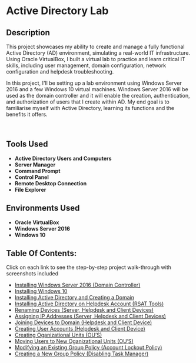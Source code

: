 <h1>Active Directory Lab</h1>


<h2>Description</h2>
<p>This project showcases my ability to create and manage a fully functional Active Directory (AD) environment, simulating a real-world IT infrastructure. Using Oracle VirtualBox, I built a virtual lab to practice and learn critical IT skills, including user management, domain configuration, network configuration and helpdesk troubleshooting.</p>

<p>In this project, I'll be setting up a lab environment using Windows Server 2016 and a few Windows 10 virtual machines. Windows Server 2016 will be used as the domain controller and it will enable the creation, authentication, and authorization of users that I create within AD. My end goal is to familiarise myself with Active Directory, learning its functions and the benefits it offers.</p>

<br />


<h2>Tools Used</h2>

- <b>Active Directory Users and Computers</b> 
- <b>Server Manager</b>
- <b>Command Prompt</b> 
- <b>Control Panel</b>
- <b>Remote Desktop Connection</b>
- <b>File Explorer</b>

<h2>Environments Used </h2>

- <b>Oracle VirtualBox</b>
- <b>Windows Server 2016</b>
- <b>Windows 10</b> 

<h2>Table Of Contents:</h2>

<p>Click on each link to see the step-by-step project walk-through with screenshots included</p>

- [Installing Windows Server 2016 (Domain Controller)](https://github.com/Anmoldeep2002/Installing-Windows-Server-2016-OS/tree/main)
- [Installing Windows 10](https://github.com/Anmoldeep2002/Installing-Windows-10-OS)
- [Installing Active Directory and Creating a Domain](https://github.com/Anmoldeep2002/Installing-Active-Directory/tree/main)
- [Installing Active Directory on Helpdesk Account (RSAT Tools)](https://github.com/Anmoldeep2002/RSAT-Tools)
- [Renaming Devices (Server, Helpdesk and Client Devices)](https://github.com/Anmoldeep2002/Renaming-Devices/tree/main)
- [Assigning IP Addresses (Server, Helpdesk and Client Devices)](https://github.com/Anmoldeep2002/Assigning-IP-Addresses/tree/main)
- [Joining Devices to Domain (Helpdesk and Client Device)](https://github.com/Anmoldeep2002/Joining-Devices-To-Domain/tree/main)
- [Creating User Accounts (Helpdesk and Client Device)](https://github.com/Anmoldeep2002/Creating-New-Users/tree/main)
- [Creating Oganizational Units (OU’S)](https://github.com/Anmoldeep2002/Creating-Organizational-Units/tree/main)
- [Moving Users to New Oganizational Units (OU’S)](https://github.com/Anmoldeep2002/Moving-Users-To-New-Organizational-Units)
- [Modifying an Existing Group Policy (Account Lockout Policy)](https://github.com/Anmoldeep2002/Modifying-an-Existing-Group-Policy-/tree/main)
- [Creating a New Group Policy (Disabling Task Manager)](https://github.com/Anmoldeep2002/Modifying-an-Existing-Group-Policy-/tree/main)







